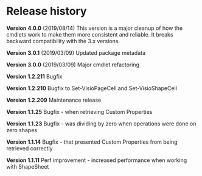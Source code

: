 # Release history

**Version 4.0.0** \(2019/08/14\) This version is a major cleanup of how the cmdlets work to make them more consistent and reliable. It breaks backward compatibility with the 3.x versions.

**Version 3.0.1** \(2019/03/09\) Updated package metadata

**Version 3.0.0** \(2019/03/09\) Major cmdlet refactoring

**Version 1.2.211** Bugfix

**Version 1.2.210** Bugfix to Set-VisioPageCell and Set-VisioShapeCell 

**Version 1.2.209** Maintenance release

**Version 1.1.25** Bugfix - when retrieving Custom Properties

**Version 1.1.23** Bugfix - was dividing by zero when operations were done on zero shapes

**Version 1.1.14** Bugfix - that presented Custom Properties from being retrieved correctly

**Version 1.1.11** Perf improvement -  increased performance when working with ShapeSheet



